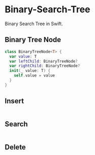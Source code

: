 # Binary-Search-Tree

Binary Search Tree in Swift.

## Binary Tree Node 

```swift 
class BinaryTreeNode<T> {
  var value: T
  var leftChild: BinaryTreeNode?
  var rightChild: BinaryTreeNode?
  init(_ value: T) {
    self.value = value
  }
}
```

## Insert 

```swift 
```

## Search 

```swift 
```

## Delete 

```swift 
```
